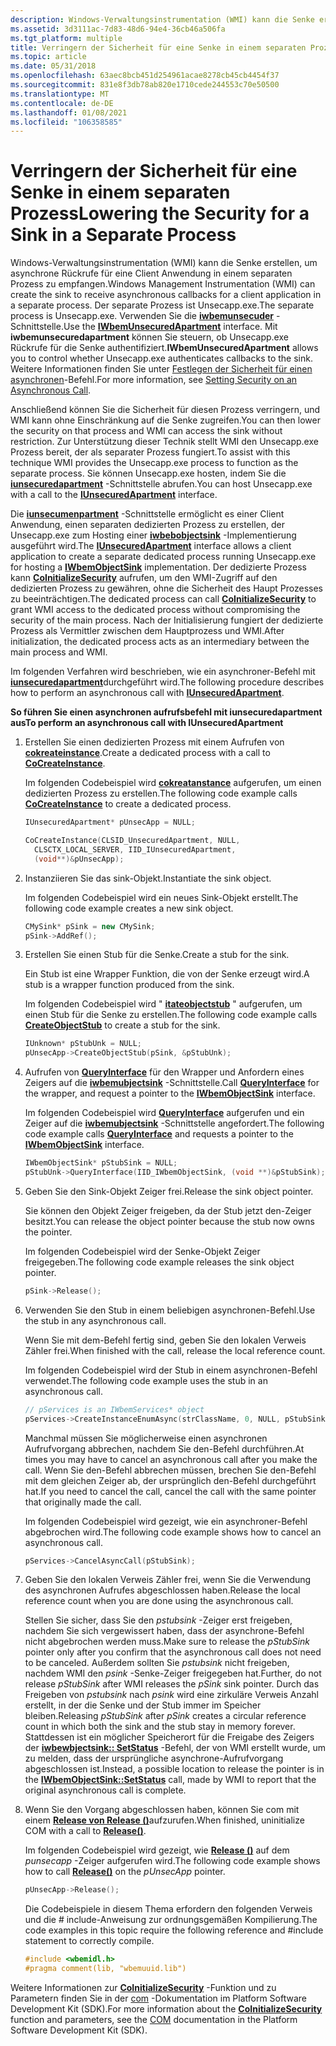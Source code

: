 ```yaml
---
description: Windows-Verwaltungsinstrumentation (WMI) kann die Senke erstellen, um asynchrone Rückrufe für eine Client Anwendung in einem separaten Prozess zu empfangen.
ms.assetid: 3d3111ac-7d83-48d6-94e4-36cb46a506fa
ms.tgt_platform: multiple
title: Verringern der Sicherheit für eine Senke in einem separaten Prozess
ms.topic: article
ms.date: 05/31/2018
ms.openlocfilehash: 63aec8bcb451d254961acae8278cb45cb4454f37
ms.sourcegitcommit: 831e8f3db78ab820e1710cede244553c70e50500
ms.translationtype: MT
ms.contentlocale: de-DE
ms.lasthandoff: 01/08/2021
ms.locfileid: "106358585"
---
```

# <a name="lowering-the-security-for-a-sink-in-a-separate-process"></a><span data-ttu-id="c62fe-103">Verringern der Sicherheit für eine Senke in einem separaten Prozess</span><span class="sxs-lookup"><span data-stu-id="c62fe-103">Lowering the Security for a Sink in a Separate Process</span></span>

<span data-ttu-id="c62fe-104">Windows-Verwaltungsinstrumentation (WMI) kann die Senke erstellen, um asynchrone Rückrufe für eine Client Anwendung in einem separaten Prozess zu empfangen.</span><span class="sxs-lookup"><span data-stu-id="c62fe-104">Windows Management Instrumentation (WMI) can create the sink to receive asynchronous callbacks for a client application in a separate process.</span></span> <span data-ttu-id="c62fe-105">Der separate Prozess ist Unsecapp.exe.</span><span class="sxs-lookup"><span data-stu-id="c62fe-105">The separate process is Unsecapp.exe.</span></span> <span data-ttu-id="c62fe-106">Verwenden Sie die [**iwbemunsecuder**](/windows/desktop/api/Wbemcli/nn-wbemcli-iwbemunsecuredapartment) -Schnittstelle.</span><span class="sxs-lookup"><span data-stu-id="c62fe-106">Use the [**IWbemUnsecuredApartment**](/windows/desktop/api/Wbemcli/nn-wbemcli-iwbemunsecuredapartment) interface.</span></span> <span data-ttu-id="c62fe-107">Mit **iwbemunsecuredapartment** können Sie steuern, ob Unsecapp.exe Rückrufe für die Senke authentifiziert.</span><span class="sxs-lookup"><span data-stu-id="c62fe-107">**IWbemUnsecuredApartment** allows you to control whether Unsecapp.exe authenticates callbacks to the sink.</span></span> <span data-ttu-id="c62fe-108">Weitere Informationen finden Sie unter [Festlegen der Sicherheit für einen asynchronen](setting-security-on-an-asynchronous-call.md)-Befehl.</span><span class="sxs-lookup"><span data-stu-id="c62fe-108">For more information, see [Setting Security on an Asynchronous Call](setting-security-on-an-asynchronous-call.md).</span></span>

<span data-ttu-id="c62fe-109">Anschließend können Sie die Sicherheit für diesen Prozess verringern, und WMI kann ohne Einschränkung auf die Senke zugreifen.</span><span class="sxs-lookup"><span data-stu-id="c62fe-109">You can then lower the security on that process and WMI can access the sink without restriction.</span></span> <span data-ttu-id="c62fe-110">Zur Unterstützung dieser Technik stellt WMI den Unsecapp.exe Prozess bereit, der als separater Prozess fungiert.</span><span class="sxs-lookup"><span data-stu-id="c62fe-110">To assist with this technique WMI provides the Unsecapp.exe process to function as the separate process.</span></span> <span data-ttu-id="c62fe-111">Sie können Unsecapp.exe hosten, indem Sie die [**iunsecuredapartment**](/windows/desktop/api/Wbemcli/nn-wbemcli-iunsecuredapartment) -Schnittstelle abrufen.</span><span class="sxs-lookup"><span data-stu-id="c62fe-111">You can host Unsecapp.exe with a call to the [**IUnsecuredApartment**](/windows/desktop/api/Wbemcli/nn-wbemcli-iunsecuredapartment) interface.</span></span>

<span data-ttu-id="c62fe-112">Die [**iunsecumenpartment**](/windows/desktop/api/Wbemcli/nn-wbemcli-iunsecuredapartment) -Schnittstelle ermöglicht es einer Client Anwendung, einen separaten dedizierten Prozess zu erstellen, der Unsecapp.exe zum Hosting einer [**iwbebobjectsink**](iwbemobjectsink.md) -Implementierung ausgeführt wird.</span><span class="sxs-lookup"><span data-stu-id="c62fe-112">The [**IUnsecuredApartment**](/windows/desktop/api/Wbemcli/nn-wbemcli-iunsecuredapartment) interface allows a client application to create a separate dedicated process running Unsecapp.exe for hosting a [**IWbemObjectSink**](iwbemobjectsink.md) implementation.</span></span> <span data-ttu-id="c62fe-113">Der dedizierte Prozess kann [**CoInitializeSecurity**](/windows/win32/api/combaseapi/nf-combaseapi-coinitializesecurity) aufrufen, um den WMI-Zugriff auf den dedizierten Prozess zu gewähren, ohne die Sicherheit des Haupt Prozesses zu beeinträchtigen.</span><span class="sxs-lookup"><span data-stu-id="c62fe-113">The dedicated process can call [**CoInitializeSecurity**](/windows/win32/api/combaseapi/nf-combaseapi-coinitializesecurity) to grant WMI access to the dedicated process without compromising the security of the main process.</span></span> <span data-ttu-id="c62fe-114">Nach der Initialisierung fungiert der dedizierte Prozess als Vermittler zwischen dem Hauptprozess und WMI.</span><span class="sxs-lookup"><span data-stu-id="c62fe-114">After initialization, the dedicated process acts as an intermediary between the main process and WMI.</span></span>

<span data-ttu-id="c62fe-115">Im folgenden Verfahren wird beschrieben, wie ein asynchroner-Befehl mit [**iunsecuredapartment**](/windows/desktop/api/Wbemcli/nn-wbemcli-iunsecuredapartment)durchgeführt wird.</span><span class="sxs-lookup"><span data-stu-id="c62fe-115">The following procedure describes how to perform an asynchronous call with [**IUnsecuredApartment**](/windows/desktop/api/Wbemcli/nn-wbemcli-iunsecuredapartment).</span></span>

<span data-ttu-id="c62fe-116">**So führen Sie einen asynchronen aufrufsbefehl mit iunsecuredapartment aus**</span><span class="sxs-lookup"><span data-stu-id="c62fe-116">**To perform an asynchronous call with IUnsecuredApartment**</span></span>

1.  <span data-ttu-id="c62fe-117">Erstellen Sie einen dedizierten Prozess mit einem Aufrufen von [**cokreateinstance**](/windows/win32/api/combaseapi/nf-combaseapi-cocreateinstance).</span><span class="sxs-lookup"><span data-stu-id="c62fe-117">Create a dedicated process with a call to [**CoCreateInstance**](/windows/win32/api/combaseapi/nf-combaseapi-cocreateinstance).</span></span>

    <span data-ttu-id="c62fe-118">Im folgenden Codebeispiel wird [**cokreatanstance**](/windows/win32/api/combaseapi/nf-combaseapi-cocreateinstance) aufgerufen, um einen dedizierten Prozess zu erstellen.</span><span class="sxs-lookup"><span data-stu-id="c62fe-118">The following code example calls [**CoCreateInstance**](/windows/win32/api/combaseapi/nf-combaseapi-cocreateinstance) to create a dedicated process.</span></span>

    ```C++
    IUnsecuredApartment* pUnsecApp = NULL;

    CoCreateInstance(CLSID_UnsecuredApartment, NULL, 
      CLSCTX_LOCAL_SERVER, IID_IUnsecuredApartment, 
      (void**)&pUnsecApp);
    ```

    

2.  <span data-ttu-id="c62fe-119">Instanziieren Sie das sink-Objekt.</span><span class="sxs-lookup"><span data-stu-id="c62fe-119">Instantiate the sink object.</span></span>

    <span data-ttu-id="c62fe-120">Im folgenden Codebeispiel wird ein neues Sink-Objekt erstellt.</span><span class="sxs-lookup"><span data-stu-id="c62fe-120">The following code example creates a new sink object.</span></span>

    ```C++
    CMySink* pSink = new CMySink;
    pSink->AddRef();
    ```

    

3.  <span data-ttu-id="c62fe-121">Erstellen Sie einen Stub für die Senke.</span><span class="sxs-lookup"><span data-stu-id="c62fe-121">Create a stub for the sink.</span></span>

    <span data-ttu-id="c62fe-122">Ein Stub ist eine Wrapper Funktion, die von der Senke erzeugt wird.</span><span class="sxs-lookup"><span data-stu-id="c62fe-122">A stub is a wrapper function produced from the sink.</span></span>

    <span data-ttu-id="c62fe-123">Im folgenden Codebeispiel wird " [**itateobjectstub**](/windows/desktop/api/Wbemcli/nf-wbemcli-iunsecuredapartment-createobjectstub) " aufgerufen, um einen Stub für die Senke zu erstellen.</span><span class="sxs-lookup"><span data-stu-id="c62fe-123">The following code example calls [**CreateObjectStub**](/windows/desktop/api/Wbemcli/nf-wbemcli-iunsecuredapartment-createobjectstub) to create a stub for the sink.</span></span>

    ```C++
    IUnknown* pStubUnk = NULL; 
    pUnsecApp->CreateObjectStub(pSink, &pStubUnk);
    ```

    

4.  <span data-ttu-id="c62fe-124">Aufrufen von [**QueryInterface**](/windows/win32/api/unknwn/nf-unknwn-iunknown-queryinterface(q)) für den Wrapper und Anfordern eines Zeigers auf die [**iwbemubjectsink**](iwbemobjectsink.md) -Schnittstelle.</span><span class="sxs-lookup"><span data-stu-id="c62fe-124">Call [**QueryInterface**](/windows/win32/api/unknwn/nf-unknwn-iunknown-queryinterface(q)) for the wrapper, and request a pointer to the [**IWbemObjectSink**](iwbemobjectsink.md) interface.</span></span>

    <span data-ttu-id="c62fe-125">Im folgenden Codebeispiel wird [**QueryInterface**](/windows/win32/api/unknwn/nf-unknwn-iunknown-queryinterface(q)) aufgerufen und ein Zeiger auf die [**iwbemubjectsink**](iwbemobjectsink.md) -Schnittstelle angefordert.</span><span class="sxs-lookup"><span data-stu-id="c62fe-125">The following code example calls [**QueryInterface**](/windows/win32/api/unknwn/nf-unknwn-iunknown-queryinterface(q)) and requests a pointer to the [**IWbemObjectSink**](iwbemobjectsink.md) interface.</span></span>

    ```C++
    IWbemObjectSink* pStubSink = NULL;
    pStubUnk->QueryInterface(IID_IWbemObjectSink, (void **)&pStubSink); pStubUnk->Release();
    ```

    

5.  <span data-ttu-id="c62fe-126">Geben Sie den Sink-Objekt Zeiger frei.</span><span class="sxs-lookup"><span data-stu-id="c62fe-126">Release the sink object pointer.</span></span>

    <span data-ttu-id="c62fe-127">Sie können den Objekt Zeiger freigeben, da der Stub jetzt den-Zeiger besitzt.</span><span class="sxs-lookup"><span data-stu-id="c62fe-127">You can release the object pointer because the stub now owns the pointer.</span></span>

    <span data-ttu-id="c62fe-128">Im folgenden Codebeispiel wird der Senke-Objekt Zeiger freigegeben.</span><span class="sxs-lookup"><span data-stu-id="c62fe-128">The following code example releases the sink object pointer.</span></span>

    ```C++
    pSink->Release();
    ```

    

6.  <span data-ttu-id="c62fe-129">Verwenden Sie den Stub in einem beliebigen asynchronen-Befehl.</span><span class="sxs-lookup"><span data-stu-id="c62fe-129">Use the stub in any asynchronous call.</span></span>

    <span data-ttu-id="c62fe-130">Wenn Sie mit dem-Befehl fertig sind, geben Sie den lokalen Verweis Zähler frei.</span><span class="sxs-lookup"><span data-stu-id="c62fe-130">When finished with the call, release the local reference count.</span></span>

    <span data-ttu-id="c62fe-131">Im folgenden Codebeispiel wird der Stub in einem asynchronen-Befehl verwendet.</span><span class="sxs-lookup"><span data-stu-id="c62fe-131">The following code example uses the stub in an asynchronous call.</span></span>

    ```C++
    // pServices is an IWbemServices* object
    pServices->CreateInstanceEnumAsync(strClassName, 0, NULL, pStubSink);
    ```

    

    <span data-ttu-id="c62fe-132">Manchmal müssen Sie möglicherweise einen asynchronen Aufrufvorgang abbrechen, nachdem Sie den-Befehl durchführen.</span><span class="sxs-lookup"><span data-stu-id="c62fe-132">At times you may have to cancel an asynchronous call after you make the call.</span></span> <span data-ttu-id="c62fe-133">Wenn Sie den-Befehl abbrechen müssen, brechen Sie den-Befehl mit dem gleichen Zeiger ab, der ursprünglich den-Befehl durchgeführt hat.</span><span class="sxs-lookup"><span data-stu-id="c62fe-133">If you need to cancel the call, cancel the call with the same pointer that originally made the call.</span></span>

    <span data-ttu-id="c62fe-134">Im folgenden Codebeispiel wird gezeigt, wie ein asynchroner-Befehl abgebrochen wird.</span><span class="sxs-lookup"><span data-stu-id="c62fe-134">The following code example shows how to cancel an asynchronous call.</span></span>

    ```C++
    pServices->CancelAsyncCall(pStubSink);
    ```

    

7.  <span data-ttu-id="c62fe-135">Geben Sie den lokalen Verweis Zähler frei, wenn Sie die Verwendung des asynchronen Aufrufes abgeschlossen haben.</span><span class="sxs-lookup"><span data-stu-id="c62fe-135">Release the local reference count when you are done using the asynchronous call.</span></span>

    <span data-ttu-id="c62fe-136">Stellen Sie sicher, dass Sie den *pstubsink* -Zeiger erst freigeben, nachdem Sie sich vergewissert haben, dass der asynchrone-Befehl nicht abgebrochen werden muss.</span><span class="sxs-lookup"><span data-stu-id="c62fe-136">Make sure to release the *pStubSink* pointer only after you confirm that the asynchronous call does not need to be canceled.</span></span> <span data-ttu-id="c62fe-137">Außerdem sollten Sie *pstubsink* nicht freigeben, nachdem WMI den *psink* -Senke-Zeiger freigegeben hat.</span><span class="sxs-lookup"><span data-stu-id="c62fe-137">Further, do not release *pStubSink* after WMI releases the *pSink* sink pointer.</span></span> <span data-ttu-id="c62fe-138">Durch das Freigeben von *pstubsink* nach *psink* wird eine zirkuläre Verweis Anzahl erstellt, in der die Senke und der Stub immer im Speicher bleiben.</span><span class="sxs-lookup"><span data-stu-id="c62fe-138">Releasing *pStubSink* after *pSink* creates a circular reference count in which both the sink and the stub stay in memory forever.</span></span> <span data-ttu-id="c62fe-139">Stattdessen ist ein möglicher Speicherort für die Freigabe des Zeigers der [**iwbewbjectsink:: SetStatus**](/windows/desktop/api/Wbemcli/nf-wbemcli-iwbemobjectsink-setstatus) -Befehl, der von WMI erstellt wurde, um zu melden, dass der ursprüngliche asynchrone-Aufrufvorgang abgeschlossen ist.</span><span class="sxs-lookup"><span data-stu-id="c62fe-139">Instead, a possible location to release the pointer is in the [**IWbemObjectSink::SetStatus**](/windows/desktop/api/Wbemcli/nf-wbemcli-iwbemobjectsink-setstatus) call, made by WMI to report that the original asynchronous call is complete.</span></span>

8.  <span data-ttu-id="c62fe-140">Wenn Sie den Vorgang abgeschlossen haben, können Sie com mit einem [**Release von Release ()**](/windows/win32/api/unknwn/nf-unknwn-iunknown-release)aufzurufen.</span><span class="sxs-lookup"><span data-stu-id="c62fe-140">When finished, uninitialize COM with a call to [**Release()**](/windows/win32/api/unknwn/nf-unknwn-iunknown-release).</span></span>

    <span data-ttu-id="c62fe-141">Im folgenden Codebeispiel wird gezeigt, wie [**Release ()**](/windows/win32/api/unknwn/nf-unknwn-iunknown-release) auf dem *punsecapp* -Zeiger aufgerufen wird.</span><span class="sxs-lookup"><span data-stu-id="c62fe-141">The following code example shows how to call [**Release()**](/windows/win32/api/unknwn/nf-unknwn-iunknown-release) on the *pUnsecApp* pointer.</span></span>

    ```C++
    pUnsecApp->Release();
    ```

    

    <span data-ttu-id="c62fe-142">Die Codebeispiele in diesem Thema erfordern den folgenden Verweis und die \# include-Anweisung zur ordnungsgemäßen Kompilierung.</span><span class="sxs-lookup"><span data-stu-id="c62fe-142">The code examples in this topic require the following reference and \#include statement to correctly compile.</span></span>

    ```C++
    #include <wbemidl.h>
    #pragma comment(lib, "wbemuuid.lib")
    ```

    

<span data-ttu-id="c62fe-143">Weitere Informationen zur [**CoInitializeSecurity**](/windows/win32/api/combaseapi/nf-combaseapi-coinitializesecurity) -Funktion und zu Parametern finden Sie in der [com](../cossdk/component-services-portal.md) -Dokumentation im Platform Software Development Kit (SDK).</span><span class="sxs-lookup"><span data-stu-id="c62fe-143">For more information about the [**CoInitializeSecurity**](/windows/win32/api/combaseapi/nf-combaseapi-coinitializesecurity) function and parameters, see the [COM](../cossdk/component-services-portal.md) documentation in the Platform Software Development Kit (SDK).</span></span>

 

 
